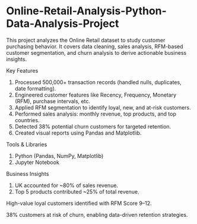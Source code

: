 # Online-Retail-Analysis-Python-Data-Analysis-Project
This project analyzes the Online Retail dataset to study customer purchasing behavior.
It covers data cleaning, sales analysis, RFM-based customer segmentation, and churn analysis to derive actionable business insights.

 Key Features

1. Processed 500,000+ transaction records (handled nulls, duplicates, date formatting).
2. Engineered customer features like Recency, Frequency, Monetary (RFM), purchase intervals, etc.
3. Applied RFM segmentation to identify loyal, new, and at-risk customers.
4. Performed sales analysis: monthly revenue, top products, and top countries.
5. Detected 38% potential churn customers for targeted retention.
6. Created visual reports using Pandas and Matplotlib.

Tools & Libraries

1. Python (Pandas, NumPy, Matplotlib)
2. Jupyter Notebook

Business Insights

1. UK accounted for ~80% of sales revenue.
2. Top 5 products contributed ~25% of total revenue.

High-value loyal customers identified with RFM Score 9–12.

38% customers at risk of churn, enabling data-driven retention strategies.
